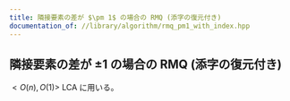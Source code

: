 ```yaml
---
title: 隣接要素の差が $\pm 1$ の場合の RMQ (添字の復元付き)
documentation_of: //library/algorithm/rmq_pm1_with_index.hpp
---
```

## 隣接要素の差が $\pm 1$ の場合の RMQ (添字の復元付き)

$<O(n), O(1)>$ LCA に用いる。
